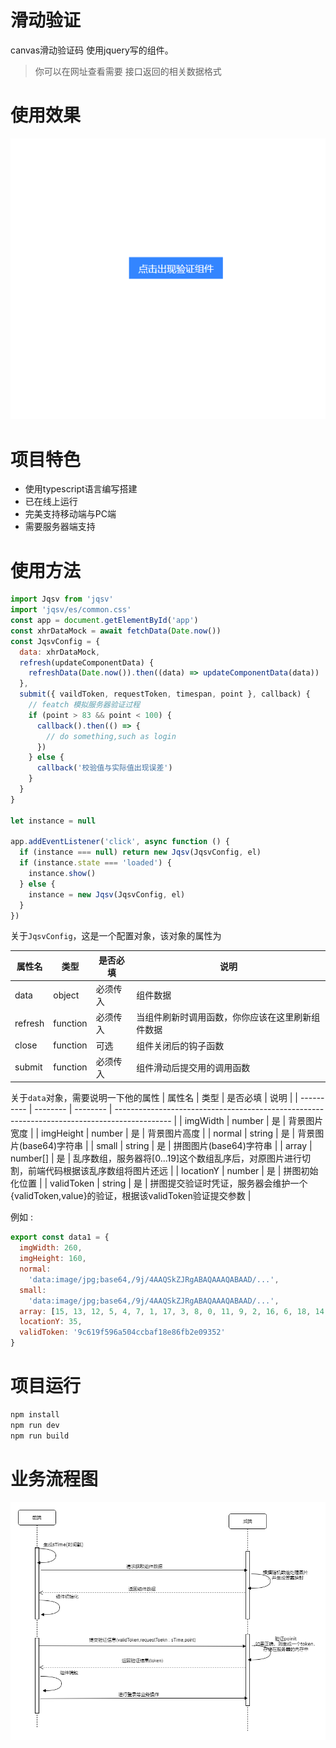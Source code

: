 # 滑动验证

canvas滑动验证码 使用jquery写的组件。

> 你可以在网址查看需要 接口返回的相关数据格式 

# 使用效果

![](./doc/GIF2020-4-1412-47-32.gif)

# 项目特色
- 使用typescript语言编写搭建
- 已在线上运行
- 完美支持移动端与PC端
- 需要服务器端支持

# 使用方法

```js
import Jqsv from 'jqsv'
import 'jqsv/es/common.css'
const app = document.getElementById('app')
const xhrDataMock = await fetchData(Date.now())
const JqsvConfig = {
  data: xhrDataMock,
  refresh(updateComponentData) {
    refreshData(Date.now()).then((data) => updateComponentData(data))
  },
  submit({ vaildToken, requestToken, timespan, point }, callback) {
    // featch 模拟服务器验证过程 
    if (point > 83 && point < 100) {
      callback().then(() => {
        // do something,such as login
      })
    } else {
      callback('校验值与实际值出现误差')
    }
  }
}

let instance = null

app.addEventListener('click', async function () {
  if (instance === null) return new Jqsv(JqsvConfig, el)
  if (instance.state === 'loaded') {
    instance.show()
  } else {
    instance = new Jqsv(JqsvConfig, el)
  }
})
```

关于`JqsvConfig`，这是一个配置对象，该对象的属性为

| 属性名  | 类型     | 是否必填 | 说明                                             |
| ------- | -------- | -------- | ------------------------------------------------ |
| data    | object   | 必须传入 | 组件数据                                         |
| refresh | function | 必须传入 | 当组件刷新时调用函数，你你应该在这里刷新组件数据 |
| close   | function | 可选     | 组件关闭后的钩子函数                             |
| submit  | function | 必须传入 | 组件滑动后提交用的调用函数                       |

关于`data`对象，需要说明一下他的属性
| 属性名     | 类型     | 是否必填 | 说明                                                                                         |
| ---------- | -------- | -------- | -------------------------------------------------------------------------------------------- |
| imgWidth   | number   | 是       | 背景图片宽度                                                                                 |
| imgHeight  | number   | 是       | 背景图片高度                                                                                 |
| normal     | string   | 是       | 背景图片(base64)字符串                                                                       |
| small      | string   | 是       | 拼图图片(base64)字符串                                                                       |
| array      | number[] | 是       | 乱序数组，服务器将[0...19]这个数组乱序后，对原图片进行切割，前端代码根据该乱序数组将图片还远 |
| locationY  | number   | 是       | 拼图初始化位置                                                                               |
| validToken | string   | 是       | 拼图提交验证时凭证，服务器会维护一个{validToken,value}的验证，根据该validToken验证提交参数   |

例如 : 
```js
export const data1 = {
  imgWidth: 260,
  imgHeight: 160,
  normal:
    'data:image/jpg;base64,/9j/4AAQSkZJRgABAQAAAQABAAD/...',
  small:
    'data:image/jpg;base64,/9j/4AAQSkZJRgABAQAAAQABAAD/...',
  array: [15, 13, 12, 5, 4, 7, 1, 17, 3, 8, 0, 11, 9, 2, 16, 6, 18, 14, 10, 19],
  locationY: 35,
  validToken: '9c619f596a504ccbaf18e86fb2e09352'
}
```


# 项目运行

```js
npm install
npm run dev 
npm run build 
```

# 业务流程图

![](./doc/drawio.png)



